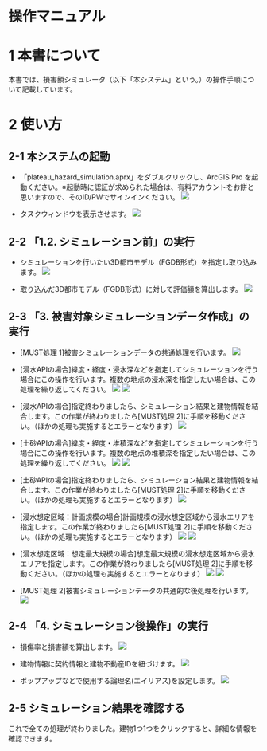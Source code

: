 # 操作マニュアル

# 1 本書について

本書では、損害額シミュレータ（以下「本システム」という。）の操作手順について記載しています。

# 2 使い方

## 2-1 本システムの起動
- 「plateau_hazard_simulation.aprx」をダブルクリックし、ArcGIS Pro を起動ください。※起動時に認証が求められた場合は、有料アカウントをお餅と思いますので、そのID/PWでサインインください。
![](../resources/devMan/userMan_001.png)

- タスクウィンドウを表示させます。
![](../resources/devMan/userMan_002.png)



## 2-2 「1.2. シミュレーション前」の実行

- シミュレーションを行いたい3D都市モデル（FGDB形式）を指定し取り込みます。
![](../resources/devMan/userMan_003.png)

- 取り込んだ3D都市モデル（FGDB形式）に対して評価額を算出します。
![](../resources/devMan/userMan_004.png)



## 2-3 「3. 被害対象シミュレーションデータ作成」の実行

- [MUST処理 1]被害シミュレーションデータの共通処理を行います。
![](../resources/devMan/userMan_005.png)

- [浸水APIの場合]緯度・経度・浸水深などを指定してシミュレーションを行う場合にこの操作を行います。複数の地点の浸水深を指定したい場合は、この処理を繰り返してください。
![](../resources/devMan/userMan_006.png)
![](../resources/devMan/userMan_007.png)

- [浸水APIの場合]指定終わりましたら、シミュレーション結果と建物情報を結合します。この作業が終わりましたら[MUST処理 2]に手順を移動ください。（ほかの処理も実施するとエラーとなります）
![](../resources/devMan/userMan_008.png)

- [土砂APIの場合]緯度・経度・堆積深などを指定してシミュレーションを行う場合にこの操作を行います。複数の地点の堆積深を指定したい場合は、この処理を繰り返してください。
![](../resources/devMan/userMan_009.png)
![](../resources/devMan/userMan_010.png)

- [土砂APIの場合]指定終わりましたら、シミュレーション結果と建物情報を結合します。この作業が終わりましたら[MUST処理 2]に手順を移動ください。（ほかの処理も実施するとエラーとなります）
![](../resources/devMan/userMan_011.png)

- [浸水想定区域：計画規模の場合]計画規模の浸水想定区域から浸水エリアを指定します。この作業が終わりましたら[MUST処理 2]に手順を移動ください。（ほかの処理も実施するとエラーとなります）
![](../resources/devMan/userMan_012.png)
![](../resources/devMan/userMan_013.png)

- [浸水想定区域：想定最大規模の場合]想定最大規模の浸水想定区域から浸水エリアを指定します。この作業が終わりましたら[MUST処理 2]に手順を移動ください。（ほかの処理も実施するとエラーとなります）
![](../resources/devMan/userMan_014.png)
![](../resources/devMan/userMan_015.png)

- [MUST処理 2]被害シミュレーションデータの共通的な後処理を行います。
![](../resources/devMan/userMan_016.png)



## 2-4 「4. シミュレーション後操作」の実行

- 損傷率と損害額を算出します。
![](../resources/devMan/userMan_017.png)

- 建物情報に契約情報と建物不動産IDを紐づけます。
![](../resources/devMan/userMan_018.png)

- ポップアップなどで使用する論理名(エイリアス)を設定します。
![](../resources/devMan/userMan_019.png)



## 2-5 シミュレーション結果を確認する
これで全ての処理が終わりました。建物1つ1つをクリックすると、詳細な情報を確認できます。

